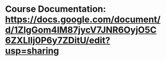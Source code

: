 # Course Documentation: https://docs.google.com/document/d/1ZlgGom4lM87jycV7JNR6OyjO5C6ZXLlIj0P6y7ZDitU/edit?usp=sharing

